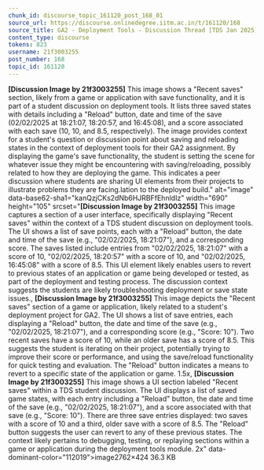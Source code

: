 ```yaml
---
chunk_id: discourse_topic_161120_post_168_01
source_url: https://discourse.onlinedegree.iitm.ac.in/t/161120/168
source_title: GA2 - Deployment Tools - Discussion Thread [TDS Jan 2025]
content_type: discourse
tokens: 823
username: 21f3003255
post_number: 168
topic_id: 161120
---
```


**[Discussion Image by 21f3003255]** This image shows a "Recent saves" section, likely from a game or application with save functionality, and it is part of a student discussion on deployment tools. It lists three saved states with details including a "Reload" button, date and time of the save (02/02/2025 at 18:21:07, 18:20:57, and 16:45:08), and a score associated with each save (10, 10, and 8.5, respectively). The image provides context for a student's question or discussion point about saving and reloading states in the context of deployment tools for their GA2 assignment. By displaying the game's save functionality, the student is setting the scene for whatever issue they might be encountering with saving/reloading, possibly related to how they are deploying the game. This indicates a peer discussion where students are sharing UI elements from their projects to illustrate problems they are facing.lation to the deployed build." alt="image" data-base62-sha1="kanQzjCKs2dNb6HJRBFfEhnldIz" width="690" height="105" srcset="**[Discussion Image by 21f3003255]** This image captures a section of a user interface, specifically displaying "Recent saves" within the context of a TDS student discussion on deployment tools. The UI shows a list of save points, each with a "Reload" button, the date and time of the save (e.g., "02/02/2025, 18:21:07"), and a corresponding score. The saves listed include entries from "02/02/2025, 18:21:07" with a score of 10, "02/02/2025, 18:20:57" with a score of 10, and "02/02/2025, 16:45:08" with a score of 8.5. This UI element likely enables users to revert to previous states of an application or game being developed or tested, as part of the deployment and testing process. The discussion context suggests the students are likely troubleshooting deployment or save state issues., **[Discussion Image by 21f3003255]** This image depicts the "Recent saves" section of a game or application, likely related to a student's deployment project for GA2. The UI shows a list of save entries, each displaying a "Reload" button, the date and time of the save (e.g., "02/02/2025, 18:21:07"), and a corresponding score (e.g., "Score: 10"). Two recent saves have a score of 10, while an older save has a score of 8.5. This suggests the student is iterating on their project, potentially trying to improve their score or performance, and using the save/reload functionality for quick testing and evaluation. The "Reload" button indicates a means to revert to a specific state of the application or game. 1.5x, **[Discussion Image by 21f3003255]** This image shows a UI section labeled "Recent saves" within a TDS student discussion. The UI displays a list of saved game states, with each entry including a "Reload" button, the date and time of the save (e.g., "02/02/2025, 18:21:07"), and a score associated with that save (e.g., "Score: 10"). There are three save entries displayed: two saves with a score of 10 and a third, older save with a score of 8.5. The "Reload" button suggests the user can revert to any of these previous states. The context likely pertains to debugging, testing, or replaying sections within a game or application during the deployment tools module. 2x" data-dominant-color="112019">image2762×424 36.3 KB
